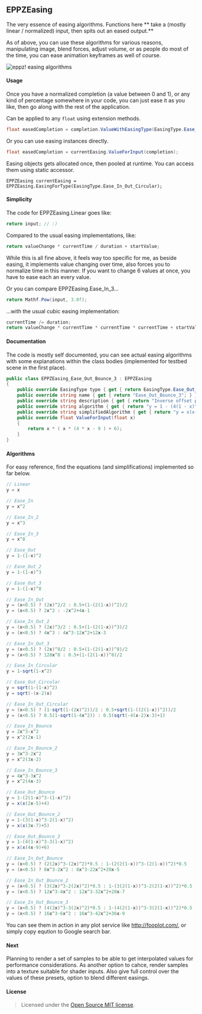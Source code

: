 EPPZEasing
----------

The very essence of easing algorithms. Functions here ** take a (mostly linear / normalized) input, then spits out an eased output.**

As of above, you can use these algorithms for various reasons, manipulating image, blend forces, adjust volume, or as people do most of the time, you can ease animation keyframes as well of course. 

![eppz! easing algorithms](http://eppz.eu/blog/wp-content/uploads/Easing_algorithms_eppz.jpg)

#### Usage

Once you have a normalized completion (a value between 0 and 1), or any kind of percentage somewhere in your code, you can just ease it as you like, then go along with the rest of the application.

Can be applied to any `float` using extension methods.
```C#
float easedCompletion = completion.ValueWithEasingType(EasingType.Ease_In_Out_Bounce_3);
```

Or you can use easing instances directly.
```C#
float easedCompletion = currentEasing.ValueForInput(completion);
```

Easing objects gets allocated once, then pooled at runtime. You can access them using static accessor.
```
EPPZEasing currentEasing = EPPZEasing.EasingForType(EasingType.Ease_In_Out_Circular);
```

#### Simplicity

The code for EPPZEasing.Linear goes like:
```C#
return input; // :)
```

Compared to the usual easing implementations, like:
```C#
return valueChange * currentTime / duration + startValue;
```

While this is all fine above, it feels way too specific for me, as beside easing, it implements value changing over time, also forces you to normalize time in this manner. If you want to change 6 values at once, you have to ease each an every value.

Or you can compare EPPZEasing.Ease_In_3...
```C#
return Mathf.Pow(input, 3.0f);
```

...with the usual cubic easing implementation:
```C#
currentTime /= duration;
return valueChange * currentTime * currentTime * currentTime + startValue;
```

#### Documentation

The code is mostly self documented, you can see actual easing algorithms with some explanations within the class bodies (implemented for testbed scene in the first place).

```C#
public class EPPZEasing_Ease_Out_Bounce_3 : EPPZEasing
{
	public override EasingType type { get { return EasingType.Ease_Out_Bounce_3; } }
	public override string name { get { return "Ease_Out_Bounce_3"; } }
	public override string description { get { return "Inverse offset power composition"; } }
	public override string algorithm { get { return "y = 1 - (4(1 - x)^3 - 3(1 - x)^2)"; } }
	public override string simplifiedAlgorithm { get { return "y = x(x(4x-9)+6)"; } }
	public override float ValueForInput(float x)
	{
		return x * ( x * (4 * x - 9 ) + 6);
	}
}
```


#### Algorithms

For easy reference, find the equations (and simplifications) implemented so far below.

```C#
// Linear
y = x

// Ease_In
y = x^2

// Ease_In_2
y = x^3

// Ease_In_3
y = x^8

// Ease_Out
y = 1-(1-x)^2

// Ease_Out_2
y = 1-(1-x)^3

// Ease_Out_3
y = 1-(1-x)^8

// Ease_In_Out
y = (x<0.5) ? (2x)^2/2 : 0.5+(1-(2(1-x))^2)/2
y = (x<0.5) ? 2x^2 : -2x^2+4x-1

// Ease_In_Out_2
y = (x<0.5) ? (2x)^3/2 : 0.5+(1-(2(1-x))^3)/2
y = (x<0.5) ? 4x^3 : 4x^3-12x^2+12x-3

// Ease_In_Out_3
y = (x<0.5) ? (2x)^8/2 : 0.5+(1-(2(1-x))^8)/2
y = (x<0.5) ? 128x^8 : 0.5+(1-(2(1-x))^8)/2

// Ease_In_Circular
y = 1-sqrt(1-x^2)

// Ease_Out_Circular
y = sqrt(1-(1-x)^2)
y = sqrt(-(x-2)x)

// Ease_In_Out_Circular
y = (x<0.5) ? (1-sqrt(1-(2x)^2))/2 : 0.5+sqrt(1-((2(1-x))^2))/2
y = (x<0.5) ? 0.5(1-sqrt(1-4x^2)) : 0.5(sqrt(-4(x-2)x-3)+1)

// Ease_In_Bounce
y = 2x^3-x^2
y = x^2(2x-1)

// Ease_In_Bounce_2
y = 3x^3-2x^2
y = x^2(3x-2)

// Ease_In_Bounce_3
y = 4x^3-3x^2
y = x^2(4x-3)

// Ease_Out_Bounce
y = 1-(2(1-x)^3-(1-x)^2)
y = x(x(2x-5)+4)

// Ease_Out_Bounce_2
y = 1-(3(1-x)^3-2(1-x)^2)
y = x(x(3x-7)+5)

// Ease_Out_Bounce_3
y = 1-(4(1-x)^3-3(1-x)^2)
y = x(x(4x-9)+6)

// Ease_In_Out_Bounce
y = (x<0.5) ? (2(2x)^3-(2x)^2)*0.5 : 1-(2(2(1-x))^3-(2(1-x))^2)*0.5
y = (x<0.5) ? 8x^3-2x^2 : 8x^3-22x^2+20x-5

// Ease_In_Out_Bounce_2
y = (x<0.5) ? (3(2x)^3-2(2x)^2)*0.5 : 1-(3(2(1-x))^3-2(2(1-x))^2)*0.5
y = (x<0.5) ? 12x^3-4x^2 : 12x^3-32x^2+28x-7

// Ease_In_Out_Bounce_3
y = (x<0.5) ? (4(2x)^3-3(2x)^2)*0.5 : 1-(4(2(1-x))^3-3(2(1-x))^2)*0.5
y = (x<0.5) ? 16x^3-6x^2 : 16x^3-42x^2+36x-9
```

You can see them in action in any plot service like http://fooplot.com/, or simply copy eqution to Google search bar.


#### Next

Planning to render a set of samples to be able to get interpolated values for performance considerations. As another option to cahce, render samples into a texture suitable for shader inputs. Also give full control over the values of these presets, option to blend different easings.


#### License

> Licensed under the [Open Source MIT license](http://en.wikipedia.org/wiki/MIT_License).
